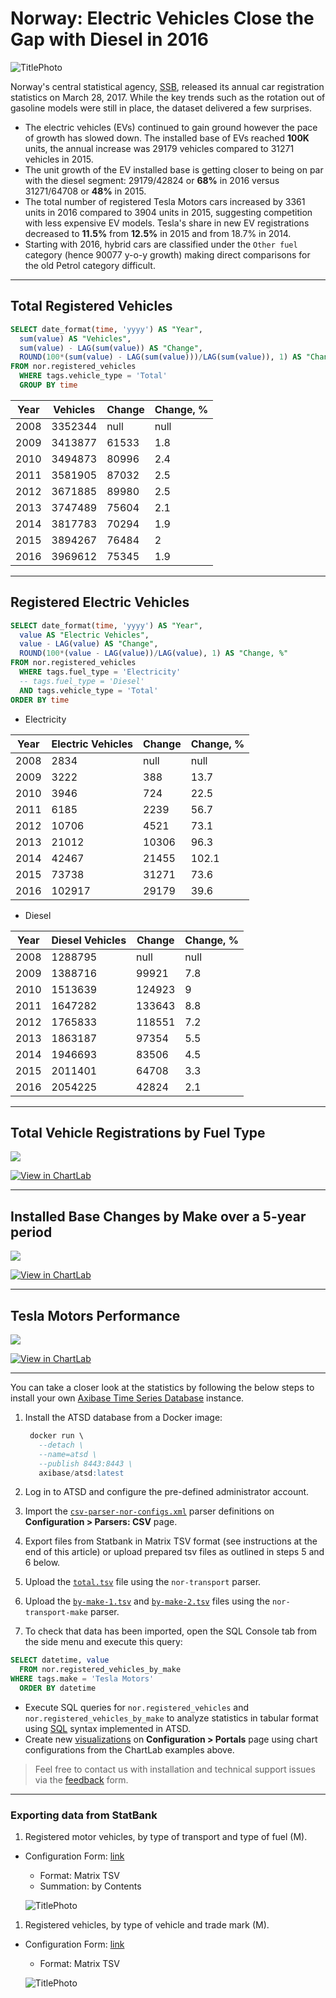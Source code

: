 # Norway: Electric Vehicles Close the Gap with Diesel in 2016

![TitlePhoto](./images/TitlePhoto.png)

Norway's central statistical agency, [SSB](https://www.ssb.no/statistikkbanken/selecttable/hovedtabellHjem.asp?KortNavnWeb=bilreg&CMSSubjectArea=transport-og-reiseliv&PLanguage=1&checked=true), released its annual car registration statistics on March 28, 2017. While the key trends such as the rotation out of gasoline models were still in place, the dataset delivered a few surprises.

* The electric vehicles (EVs) continued to gain ground however the pace of growth has slowed down. The installed base of EVs reached **100K** units, the annual increase was 29179 vehicles compared to 31271 vehicles in 2015.
* The unit growth of the EV installed base is getting closer to being on par with the diesel segment: 29179/42824 or **68%** in 2016 versus 31271/64708 or **48%** in 2015.
* The total number of registered Tesla Motors cars increased by 3361 units in 2016 compared to 3904 units in 2015, suggesting competition with less expensive EV models. Tesla's share in new EV registrations decreased to **11.5%** from **12.5%** in 2015 and from 18.7% in 2014.
* Starting with 2016, hybrid cars are classified under the `Other fuel` category (hence 90077 y-o-y growth) making direct comparisons for the old Petrol category difficult.

---

## Total Registered Vehicles

```sql
SELECT date_format(time, 'yyyy') AS "Year",
  sum(value) AS "Vehicles",
  sum(value) - LAG(sum(value)) AS "Change",
  ROUND(100*(sum(value) - LAG(sum(value)))/LAG(sum(value)), 1) AS "Change, %"
FROM nor.registered_vehicles
  WHERE tags.vehicle_type = 'Total'
  GROUP BY time
```

| Year | Vehicles | Change | Change, % |
|------|----------|--------|-----------|
| 2008 | 3352344  | null   | null      |
| 2009 | 3413877  | 61533  | 1.8       |
| 2010 | 3494873  | 80996  | 2.4       |
| 2011 | 3581905  | 87032  | 2.5       |
| 2012 | 3671885  | 89980  | 2.5       |
| 2013 | 3747489  | 75604  | 2.1       |
| 2014 | 3817783  | 70294  | 1.9       |
| 2015 | 3894267  | 76484  | 2         |
| 2016 | 3969612  | 75345  | 1.9       |

---

## Registered Electric Vehicles

```sql
SELECT date_format(time, 'yyyy') AS "Year",
  value AS "Electric Vehicles",
  value - LAG(value) AS "Change",
  ROUND(100*(value - LAG(value))/LAG(value), 1) AS "Change, %"
FROM nor.registered_vehicles
  WHERE tags.fuel_type = 'Electricity'
  -- tags.fuel_type = 'Diesel'
  AND tags.vehicle_type = 'Total'
ORDER BY time
```

* Electricity

| Year | Electric Vehicles | Change | Change, % |
|------|-------------------|--------|-----------|
| 2008 | 2834              | null   | null      |
| 2009 | 3222              | 388    | 13.7      |
| 2010 | 3946              | 724    | 22.5      |
| 2011 | 6185              | 2239   | 56.7      |
| 2012 | 10706             | 4521   | 73.1      |
| 2013 | 21012             | 10306  | 96.3      |
| 2014 | 42467             | 21455  | 102.1     |
| 2015 | 73738             | 31271  | 73.6      |
| 2016 | 102917            | 29179  | 39.6      |

* Diesel

| Year | Diesel Vehicles | Change | Change, % |
|------|-----------------|--------|-----------|
| 2008 | 1288795         | null   | null      |
| 2009 | 1388716         | 99921  | 7.8       |
| 2010 | 1513639         | 124923 | 9         |
| 2011 | 1647282         | 133643 | 8.8       |
| 2012 | 1765833         | 118551 | 7.2       |
| 2013 | 1863187         | 97354  | 5.5       |
| 2014 | 1946693         | 83506  | 4.5       |
| 2015 | 2011401         | 64708  | 3.3       |
| 2016 | 2054225         | 42824  | 2.1       |

---

## Total Vehicle Registrations by Fuel Type

![](./images/chart-total.png)

[![View in ChartLab](./images/button.png)](https://apps.axibase.com/chartlab/bbc5e671/5/#fullscreen)

---

## Installed Base Changes by Make over a 5-year period

![](./images/chart-winner-losers.png)

[![View in ChartLab](./images/button.png)](https://apps.axibase.com/chartlab/bbc5e671/6/#fullscreen)

---

## Tesla Motors Performance

![](./images/chart-tesla.png)

[![View in ChartLab](./images/button.png)](https://apps.axibase.com/chartlab/bbc5e671/7/#fullscreen)

---

You can take a closer
look at the statistics by following the below steps to install your own [Axibase Time Series Database](https://axibase.com/docs/atsd/) instance.

1. Install the ATSD database from a Docker image:

   ```sql
    docker run \
      --detach \
      --name=atsd \
      --publish 8443:8443 \
      axibase/atsd:latest
   ```

2. Log in to ATSD and configure the pre-defined administrator account.
3. Import the [`csv-parser-nor-configs.xml`](./resources/csv-parser-nor-configs.xml) parser definitions on **Configuration > Parsers: CSV** page.
4. Export files from Statbank in Matrix TSV format (see instructions at the end of this article) or upload prepared tsv files as outlined in steps 5 and 6 below.
5. Upload the [`total.tsv`](./resources/total.tsv) file using the `nor-transport` parser.
6. Upload the [`by-make-1.tsv`](./resources/by-make-1.tsv) and [`by-make-2.tsv`](./resources/by-make-2.tsv) files using the `nor-transport-make` parser.
7. To check that data has been imported, open the SQL Console tab from the side menu and execute this query:

  ```sql
  SELECT datetime, value
    FROM nor.registered_vehicles_by_make
  WHERE tags.make = 'Tesla Motors'
    ORDER BY datetime
  ```

* Execute SQL queries for `nor.registered_vehicles` and `nor.registered_vehicles_by_make` to analyze statistics in tabular format using [SQL](https://axibase.com/docs/atsd/sql/) syntax implemented in ATSD.
* Create new [visualizations](https://axibase.com/products/axibase-time-series-database/visualization/) on **Configuration > Portals** page using chart configurations from the ChartLab examples above.

> Feel free to contact us with installation and technical support issues via the [feedback](https://axibase.com/feedback/) form.

---

### Exporting data from StatBank

1. Registered motor vehicles, by type of transport and type of fuel (M).
* Configuration Form: [link](https://www.ssb.no/statistikkbanken/selectvarval/Define.asp?subjectcode=&ProductId=&MainTable=RegKjoretoy2&nvl=&PLanguage=1&nyTmpVar=true&CMSSubjectArea=transport-og-reiseliv&KortNavnWeb=bilreg&StatVariant=&checked=true)
  * Format: Matrix TSV
  * Summation: by Contents

  ![TitlePhoto](./images/table-total.png)

1. Registered vehicles, by type of vehicle and trade mark (M).

* Configuration Form: [link](https://www.ssb.no/statistikkbanken/selectvarval/Define.asp?subjectcode=&ProductId=&MainTable=RegKjoretoy&nvl=&PLanguage=1&nyTmpVar=true&CMSSubjectArea=transport-og-reiseliv&KortNavnWeb=bilreg&StatVariant=&checked=true)
  * Format: Matrix TSV

  ![TitlePhoto](./images/table-by-make.png)